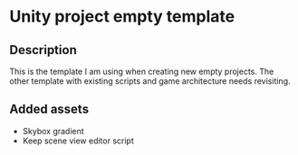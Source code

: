 # Unity project empty template

## Description

This is the template I am using when creating
new empty projects.
The other template with existing scripts 
and game architecture needs revisiting.

## Added assets

- Skybox gradient
- Keep scene view editor script